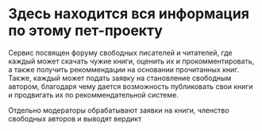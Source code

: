 # Здесь находится вся информация по этому пет-проекту

Сервис посвящен форуму свободных писателей и читателей, где каждый может скачать чужие книги, оценить их и прокомментировать, а также получить рекоммендации на основании прочитанных книг. Также, каждый может подать заявку на становление свободным автором, благодаря чему дается возможность публиковать свои книги и продвигать их по рекоммендательной системе.

Отдельно модераторы обрабатывают заявки на книги, членство свободных авторов и выводят вердикт
